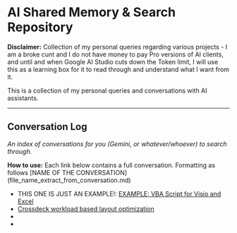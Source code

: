 # AI Shared Memory & Search Repository

**Disclaimer:** Collection of my personal queries regarding various projects - I am a broke cunt and I do not have money to pay Pro versions of AI clients, and until and when Google AI Studio cuts down the Token limit, I will use this as a learning box for it to read through and understand what I want from it.

This is a collection of my personal queries and conversations with AI assistants.

---

## Conversation Log
*An index of conversations for you (Gemini, or whatever/whoever) to search through.*

**How to use:**
Each link below contains a full conversation.
Formatting as follows [NAME OF THE CONVERSATION] (file_name_extract_from_conversation.md)

*   THIS ONE IS JUST AN EXAMPLE!: [EXAMPLE: VBA Script for Visio and Excel](example_vba_visio_excel_convo.md)
*   [Crossdeck workload based layout optimization](Crossdeck_workload_based_layout_optimization)
*
*
